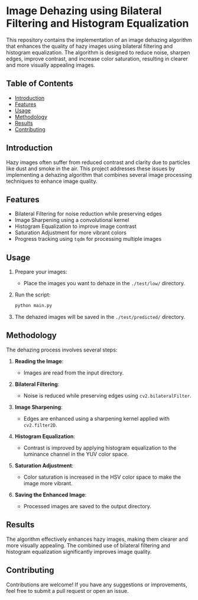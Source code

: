 # Image Dehazing using Bilateral Filtering and Histogram Equalization

This repository contains the implementation of an image dehazing algorithm that enhances the quality of hazy images using bilateral filtering and histogram equalization. The algorithm is designed to reduce noise, sharpen edges, improve contrast, and increase color saturation, resulting in clearer and more visually appealing images.

## Table of Contents

- [Introduction](#introduction)
- [Features](#features)
- [Usage](#usage)
- [Methodology](#methodology)
- [Results](#results)
- [Contributing](#contributing)

## Introduction

Hazy images often suffer from reduced contrast and clarity due to particles like dust and smoke in the air. This project addresses these issues by implementing a dehazing algorithm that combines several image processing techniques to enhance image quality.

## Features

- Bilateral Filtering for noise reduction while preserving edges
- Image Sharpening using a convolutional kernel
- Histogram Equalization to improve image contrast
- Saturation Adjustment for more vibrant colors
- Progress tracking using `tqdm` for processing multiple images

## Usage

1. Prepare your images:
    - Place the images you want to dehaze in the `./test/low/` directory.

2. Run the script:
    ```bash
    python main.py
    ```

3. The dehazed images will be saved in the `./test/predicted/` directory.

## Methodology

The dehazing process involves several steps:

1. **Reading the Image**:
    - Images are read from the input directory.

2. **Bilateral Filtering**:
    - Noise is reduced while preserving edges using `cv2.bilateralFilter`.

3. **Image Sharpening**:
    - Edges are enhanced using a sharpening kernel applied with `cv2.filter2D`.

4. **Histogram Equalization**:
    - Contrast is improved by applying histogram equalization to the luminance channel in the YUV color space.

5. **Saturation Adjustment**:
    - Color saturation is increased in the HSV color space to make the image more vibrant.

6. **Saving the Enhanced Image**:
    - Processed images are saved to the output directory.

## Results

The algorithm effectively enhances hazy images, making them clearer and more visually appealing. The combined use of bilateral filtering and histogram equalization significantly improves image quality.

## Contributing

Contributions are welcome! If you have any suggestions or improvements, feel free to submit a pull request or open an issue.

